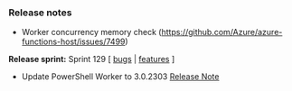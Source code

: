 ### Release notes
<!-- Please add your release notes in the following format:
- My change description (#PR)
-->
- Worker concurrency memory check (https://github.com/Azure/azure-functions-host/issues/7499)

**Release sprint:** Sprint 129
[ [bugs](https://github.com/Azure/azure-functions-host/issues?q=is%3Aissue+milestone%3A%22Functions+Sprint+129%22+label%3Abug+is%3Aclosed) | [features](https://github.com/Azure/azure-functions-host/issues?q=is%3Aissue+milestone%3A%22Functions+Sprint+129%22+label%3Afeature+is%3Aclosed) ]
- Update PowerShell Worker to 3.0.2303 [Release Note](https://github.com/Azure/azure-functions-powershell-worker/releases/tag/v3.0.2303)